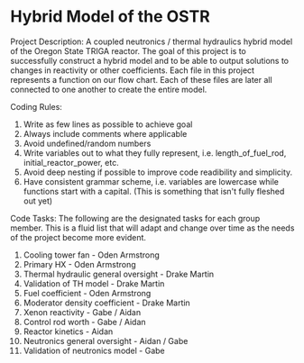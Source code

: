 # Hybrid Model of the OSTR

Project Description:
A coupled neutronics / thermal hydraulics hybrid model of the Oregon State TRIGA reactor. The goal of this project is to successfully construct a hybrid model and to be able to output solutions to changes in reactivity or other coefficients.
Each file in this project represents a function on our flow chart. Each of these files are later all connected to one another to create the entire model.

Coding Rules:
1. Write as few lines as possible to achieve goal
2. Always include comments where applicable
3. Avoid undefined/random numbers
4. Write variables out to what they fully represent, i.e. length_of_fuel_rod, initial_reactor_power, etc.
5. Avoid deep nesting if possible to improve code readibility and simplicity.
6. Have consistent grammar scheme, i.e. variables are lowercase while functions start with a capital. (This is something that isn't fully fleshed out yet)

Code Tasks:
The following are the designated tasks for each group member. This is a fluid list that will adapt and change over time as the needs of the project become more evident.
1. Cooling tower fan - Oden Armstrong
2. Primary HX - Oden Armstrong
3. Thermal hydraulic general oversight - Drake Martin
4. Validation of TH model - Drake Martin
5. Fuel coefficient - Oden Armstrong
6. Moderator density coefficient - Drake Martin
7. Xenon reactivity - Gabe / Aidan
8. Control rod worth - Gabe / Aidan
9. Reactor kinetics - Aidan
10. Neutronics general oversight - Aidan / Gabe
11. Validation of neutronics model - Gabe
